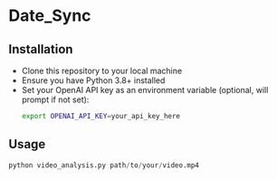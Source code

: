 # Date_Sync

## Installation

- Clone this repository to your local machine
- Ensure you have Python 3.8+ installed
- Set your OpenAI API key as an environment variable (optional, will prompt if not set):
  ```bash
  export OPENAI_API_KEY=your_api_key_here
  ```

## Usage

```python
python video_analysis.py path/to/your/video.mp4
```
